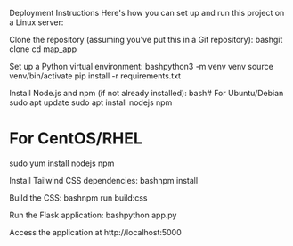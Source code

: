 Deployment Instructions
Here's how you can set up and run this project on a Linux server:

Clone the repository (assuming you've put this in a Git repository):
bashgit clone <your-repo-url>
cd map_app

Set up a Python virtual environment:
bashpython3 -m venv venv
source venv/bin/activate
pip install -r requirements.txt

Install Node.js and npm (if not already installed):
bash# For Ubuntu/Debian
sudo apt update
sudo apt install nodejs npm

# For CentOS/RHEL
sudo yum install nodejs npm

Install Tailwind CSS dependencies:
bashnpm install

Build the CSS:
bashnpm run build:css

Run the Flask application:
bashpython app.py

Access the application at http://localhost:5000